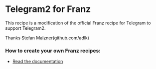 # Telegram2 for Franz
This recipe is a modification of the official Franz recipe for Telegram to support Telegram2.

Thanks Stefan Malzner(github.com/adlk)
### How to create your own Franz recipes:
* [Read the documentation](https://github.com/meetfranz/plugins)
